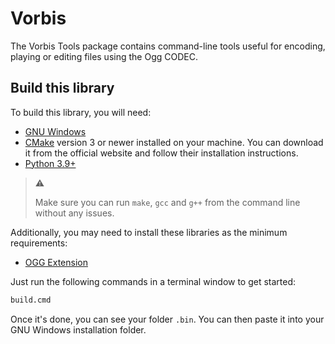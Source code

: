 # Vorbis

The Vorbis Tools package contains command-line tools useful for encoding, playing or editing files using the Ogg CODEC.

## Build this library

To build this library, you will need:

* [GNU Windows](https://github.com/tfslabs/gnu-windows)
* [CMake](https://www.cmake.org/) version 3 or newer installed on your machine. You can download it from the official website and follow their installation instructions.
* [Python 3.9+](https://python.org)

> :warning:
>
> Make sure you can run `make`, `gcc`  and `g++` from the command line without any issues.

Additionally, you may need to install these libraries as the minimum requirements:

* [OGG Extension](https://github.com/tfslabs/ogg-gnu-windows)

Just run the  following commands in a terminal window to get started:

```cmd
build.cmd
```

Once it's done, you can see your folder `.bin`. You can then paste it into your GNU Windows installation folder.
